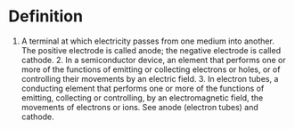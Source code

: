 # Definition

1.  A terminal at which electricity passes from one medium into another.
    The positive electrode is called anode; the negative electrode is
    called cathode. 2. In a semiconductor device, an element that
    performs one or more of the functions of emitting or collecting
    electrons or holes, or of controlling their movements by an electric
    field. 3. In electron tubes, a conducting element that performs one
    or more of the functions of emitting, collecting or controlling, by
    an electromagnetic field, the movements of electrons or ions. See
    anode (electron tubes) and cathode.
